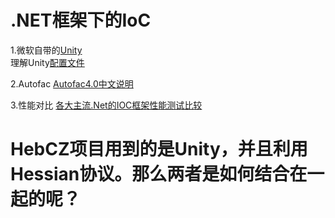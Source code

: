 .NET框架下的IoC
===============
1.微软自带的[Unity](http://www.cnblogs.com/think8848/archive/2008/10/25/1319616.html)<br>
  理解Unity[配置文件](http://www.cnblogs.com/doriandeng/archive/2008/02/23/1078386.html)<br>
  
2.Autofac
[Autofac4.0中文说明](http://autofaccn.readthedocs.io/zh/latest/getting-started/index.html#id2)<br>

3.性能对比
[各大主流.Net的IOC框架性能测试比较](http://www.cnblogs.com/liping13599168/archive/2011/07/17/2108734.html)<br>


HebCZ项目用到的是Unity，并且利用Hessian协议。那么两者是如何结合在一起的呢？<br>
=====================
